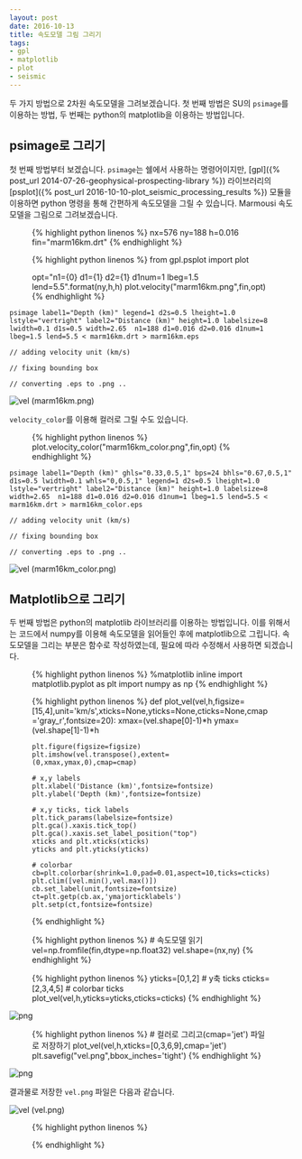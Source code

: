```yaml
---
layout: post
date: 2016-10-13
title: 속도모델 그림 그리기
tags: 
- gpl
- matplotlib
- plot
- seismic
--- 
```

두 가지 방법으로 2차원 속도모델을 그려보겠습니다. 첫 번째 방법은 SU의 `psimage`를 이용하는 방법, 두 번째는 python의
matplotlib을 이용하는 방법입니다.

## psimage로 그리기

첫 번째 방법부터 보겠습니다. `psimage`는 쉘에서 사용하는 명령어이지만, [gpl]({% post_url
2014-07-26-geophysical-prospecting-library %}) 라이브러리의 [psplot]({% post_url
2016-10-10-plot_seismic_processing_results %}) 모듈을 이용하면 python 명령을 통해 간편하게 속도모델을
그릴 수 있습니다. Marmousi 속도모델을 그림으로 그려보겠습니다. 


<figure class="lineno-container">
{% highlight python linenos %}
nx=576
ny=188
h=0.016
fin="marm16km.drt"
{% endhighlight %}
</figure>


<figure class="lineno-container">
{% highlight python linenos %}
from gpl.psplot import plot

opt="n1={0} d1={1} d2={1} d1num=1 lbeg=1.5 lend=5.5".format(ny,h,h)
plot.velocity("marm16km.png",fin,opt)
{% endhighlight %}
</figure>

    psimage label1="Depth (km)" legend=1 d2s=0.5 lheight=1.0 lstyle="vertright" label2="Distance (km)" height=1.0 labelsize=8 lwidth=0.1 d1s=0.5 width=2.65  n1=188 d1=0.016 d2=0.016 d1num=1 lbeg=1.5 lend=5.5 < marm16km.drt > marm16km.eps
    
    // adding velocity unit (km/s)
    
    // fixing bounding box
    
    // converting .eps to .png ..

 
![vel]({{site.baseurl}}/images/2016-10-13-plot_seismic_velocity-marm16km.png)
(marm16km.png)

`velocity_color`를 이용해 컬러로 그릴 수도 있습니다. 


<figure class="lineno-container">
{% highlight python linenos %}
plot.velocity_color("marm16km_color.png",fin,opt)
{% endhighlight %}
</figure>

    psimage label1="Depth (km)" ghls="0.33,0.5,1" bps=24 bhls="0.67,0.5,1" d1s=0.5 lwidth=0.1 whls="0,0.5,1" legend=1 d2s=0.5 lheight=1.0 lstyle="vertright" label2="Distance (km)" height=1.0 labelsize=8 width=2.65  n1=188 d1=0.016 d2=0.016 d1num=1 lbeg=1.5 lend=5.5 < marm16km.drt > marm16km_color.eps
    
    // adding velocity unit (km/s)
    
    // fixing bounding box
    
    // converting .eps to .png ..

 
![vel]({{site.baseurl}}/images/2016-10-13-plot_seismic_velocity-marm16km_color.png)
(marm16km_color.png) 
 
## Matplotlib으로 그리기

두 번째 방법은 python의 matplotlib 라이브러리를 이용하는 방법입니다. 이를 위해서는 코드에서 numpy를 이용해 속도모델을
읽어들인 후에 matplotlib으로 그립니다. 속도모델을 그리는 부분은 함수로 작성하였는데, 필요에 따라 수정해서 사용하면 되겠습니다. 


<figure class="lineno-container">
{% highlight python linenos %}
%matplotlib inline
import matplotlib.pyplot as plt
import numpy as np
{% endhighlight %}
</figure>


<figure class="lineno-container">
{% highlight python linenos %}
def plot_vel(vel,h,figsize=[15,4],unit='km/s',xticks=None,yticks=None,cticks=None,cmap='gray_r',fontsize=20):
    xmax=(vel.shape[0]-1)*h
    ymax=(vel.shape[1]-1)*h
    
    plt.figure(figsize=figsize)
    plt.imshow(vel.transpose(),extent=(0,xmax,ymax,0),cmap=cmap)

    # x,y labels
    plt.xlabel('Distance (km)',fontsize=fontsize)
    plt.ylabel('Depth (km)',fontsize=fontsize)

    # x,y ticks, tick labels
    plt.tick_params(labelsize=fontsize)
    plt.gca().xaxis.tick_top()
    plt.gca().xaxis.set_label_position("top")
    xticks and plt.xticks(xticks)
    yticks and plt.yticks(yticks)

    # colorbar
    cb=plt.colorbar(shrink=1.0,pad=0.01,aspect=10,ticks=cticks)
    plt.clim([vel.min(),vel.max()])
    cb.set_label(unit,fontsize=fontsize)
    ct=plt.getp(cb.ax,'ymajorticklabels')
    plt.setp(ct,fontsize=fontsize)
{% endhighlight %}
</figure>


<figure class="lineno-container">
{% highlight python linenos %}
# 속도모델 읽기
vel=np.fromfile(fin,dtype=np.float32)
vel.shape=(nx,ny)
{% endhighlight %}
</figure>


<figure class="lineno-container">
{% highlight python linenos %}
yticks=[0,1,2] # y축 ticks
cticks=[2,3,4,5] # colorbar ticks
plot_vel(vel,h,yticks=yticks,cticks=cticks)
{% endhighlight %}
</figure>

 
![png]({{site.baseurl}}/images/2016-10-13-plot_seismic_velocity_11_0.png) 



<figure class="lineno-container">
{% highlight python linenos %}
# 컬러로 그리고(cmap='jet') 파일로 저장하기
plot_vel(vel,h,xticks=[0,3,6,9],cmap='jet')
plt.savefig("vel.png",bbox_inches='tight')
{% endhighlight %}
</figure>

 
![png]({{site.baseurl}}/images/2016-10-13-plot_seismic_velocity_12_0.png) 

 
결과물로 저장한 `vel.png` 파일은 다음과 같습니다.

![vel]({{site.baseurl}}/images/2016-10-13-plot_seismic_velocity-vel.png)
(vel.png) 


<figure class="lineno-container">
{% highlight python linenos %}

{% endhighlight %}
</figure>
